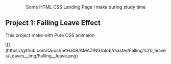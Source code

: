 <div style="text-align:center"> Some HTML CSS Landing Page I make during study time</div>

<div>
 <h2> Project 1: Falling Leave Effect </h2>
 <p> This project make with Pure CSS animaion </p>
 ![](https://github.com/QuocVietHa08/AMAZING/blob/master/Falling%20_leaves/Leaves__img/Falling__leave.png)
 </div>
